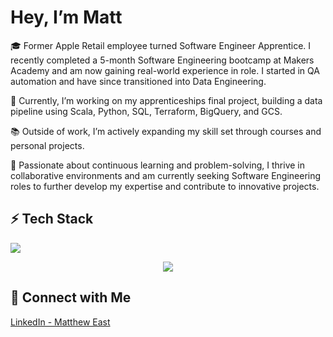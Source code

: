 #  Hey, I’m Matt

🎓 Former Apple Retail employee turned Software Engineer Apprentice. I recently completed a 5-month Software Engineering bootcamp at Makers Academy and am now gaining real-world experience in role. I started in QA automation and have since transitioned into Data Engineering.

🔭 Currently, I’m working on my apprenticeships final project, building a data pipeline using Scala, Python, SQL, Terraform, BigQuery, and GCS.

📚 Outside of work, I’m actively expanding my skill set through courses and personal projects. 

🌱 Passionate about continuous learning and problem-solving, I thrive in collaborative environments and am currently seeking Software Engineering roles to further develop my expertise and contribute to innovative projects. 

## ⚡ Tech Stack
<p align="left">
  <img src="https://skillicons.dev/icons?i=html,css,python,java,scala,aws,gcp,git,terraform,docker,kubernetes,mysql,bash,obsidian,idea" />
</p>
<p align="center">
  <img src="https://github-readme-stats.vercel.app/api/top-langs/?username=mattheweast&layout=compact&card_width=1000" />
</p>

## 🚀 Connect with Me  
[LinkedIn - Matthew East](https://www.linkedin.com/in/matthew-east-a30023b8/)


